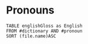 # Pronouns

```dataview
TABLE englishGloss as English
FROM #dictionary AND #pronoun
SORT (file.name)ASC
```

